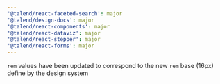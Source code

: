 ```yaml
---
'@talend/react-faceted-search': major
'@talend/design-docs': major
'@talend/react-components': major
'@talend/react-dataviz': major
'@talend/react-stepper': major
'@talend/react-forms': major
---
```


`rem` values have been updated to correspond to the new `rem` base (16px) define by the design system
